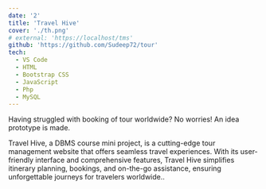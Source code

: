 ```yaml
---
date: '2'
title: 'Travel Hive'
cover: './th.png'
# external: 'https://localhost/tms'
github: 'https://github.com/Sudeep72/tour'
tech:
  - VS Code
  - HTML
  - Bootstrap CSS
  - JavaScript
  - Php
  - MySQL
---
```


Having struggled with booking of tour worldwide? No worries! An idea prototype is made.

Travel Hive, a DBMS course mini project, is a cutting-edge tour management website that offers seamless travel experiences. With its user-friendly interface and comprehensive features, Travel Hive simplifies itinerary planning, bookings, and on-the-go assistance, ensuring unforgettable journeys for travelers worldwide..
